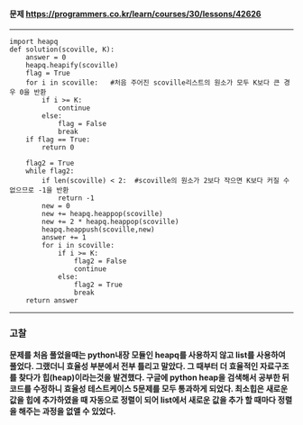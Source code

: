#### 문제 <https://programmers.co.kr/learn/courses/30/lessons/42626>

---
```
import heapq
def solution(scoville, K):
    answer = 0
    heapq.heapify(scoville)
    flag = True         
    for i in scoville:   #처음 주어진 scoville리스트의 원소가 모두 K보다 큰 경우 0을 반환
        if i >= K:
            continue
        else:
            flag = False
            break
    if flag == True:
        return 0
        
    flag2 = True
    while flag2:
        if len(scoville) < 2:  #scoville의 원소가 2보다 작으면 K보다 커질 수 없으므로 -1을 반환
            return -1
        new = 0
        new += heapq.heappop(scoville)
        new += 2 * heapq.heappop(scoville)
        heapq.heappush(scoville,new)
        answer += 1
        for i in scoville:
            if i >= K:
                flag2 = False
                continue
            else:
                flag2 = True
                break
    return answer 
```
---

### 고찰
**문제를 처음 풀었을때는 python내장 모듈인 heapq를 사용하지 않고 list를 사용하여 풀었다. 그랬더니 효율성 부분에서 전부 틀리고 말았다. 그 때부터 더 효율적인 자료구조를 찾다가 힙(heap)이라는것을 발견했다. 구글에 python heap을 검색해서 공부한 뒤 코드를 수정하니 효율성 테스트케이스 5문제를 모두 통과하게 되었다. 
최소힙은 새로운 값을 힙에 추가하였을 때 자동으로 정렬이 되어 list에서 새로운 값을 추가 할 때마다 정렬을 해주는 과정을 없앨 수 있었다.**
